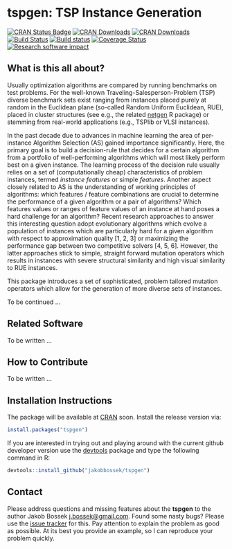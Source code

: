 # tspgen: TSP Instance Generation

[![CRAN Status Badge](http://www.r-pkg.org/badges/version/tspgen)](http://cran.r-project.org/web/packages/tspgen)
[![CRAN Downloads](http://cranlogs.r-pkg.org/badges/tspgen)](http://cran.rstudio.com/web/packages/tspgen/index.html)
[![CRAN Downloads](http://cranlogs.r-pkg.org/badges/grand-total/tspgen?color=orange)](http://cran.rstudio.com/web/packages/tspgen/index.html)
[![Build Status](https://travis-ci.org/jakobbossek/tspgen.svg?branch=master)](https://travis-ci.org/jakobbossek/tspgen)
[![Build status](https://ci.appveyor.com/api/projects/status/eu0nns2dsgocwntw/branch/master?svg=true)](https://ci.appveyor.com/project/jakobbossek/tspgen/branch/master)
[![Coverage Status](https://coveralls.io/repos/github/jakobbossek/tspgen/badge.svg?branch=master)](https://coveralls.io/github/jakobbossek/tspgen?branch=master)
[![Research software impact](http://depsy.org/api/package/cran/tspgen/badge.svg)](http://depsy.org/package/r/tspgen)

## What is this all about?

Usually optimization algorithms are compared by running benchmarks on test problems. For the well-known Traveling-Salesperson-Problem (TSP) diverse benchmark sets exist ranging from instances placed purely at random in the Euclidean plane (so-called Random Uniform Euclidean, RUE), placed in cluster structures (see e.g., the related [netgen](https://github.com/jakobbossek/netgen) R package) or stemming from real-world applications (e.g., TSPlib or VLSI instances). 

In the past decade due to advances in machine learning the area of per-instance Algorithm Selection (AS) gained importance significantly. Here, the primary goal is to build a decision-rule that decides for a certain algorithm from a portfolio of well-performing algorithms which will most likely perform best on a given instance. The learning process of the decision rule usually relies on a set of (computationally cheap) characteristics of problem instances, termed *instance features* or simple *features*. Another aspect closely related to AS is the understanding of working principles of algorithms: which features / feature combinations are crucial to determine the performance of a given algorithm or a pair of algorithms? Which features values or ranges of feature values of an instance at hand poses a hard challenge for an algorithm?
Recent research approaches to answer this interesting question adopt evolutionary algorithms which evolve a population of instances which are particularly hard for a given algorithm with respect to approximation quality [1, 2, 3] or maximizing the performance gap between two competitive solvers [4, 5, 6]. However, the latter approaches stick to simple, straight forward mutation operators which results in instances with severe structural similarity and high visual similarity to RUE instances.

This package introduces a set of sophisticated, problem tailored mutation operators which allow for the generation of more diverse sets of instances.

To be continued ...

## Related Software

To be written ...

## How to Contribute

To be written ...

## Installation Instructions

The package will be available at [CRAN](http://cran.r-project.org) soon. Install the release version via:
```r
install.packages("tspgen")
```
If you are interested in trying out and playing around with the current github developer version use the [devtools](https://github.com/hadley/devtools) package and type the following command in R:

```r
devtools::install_github("jakobbossek/tspgen")
```

## Contact

Please address questions and missing features about the **tspgen** to the author Jakob Bossek <j.bossek@gmail.com>. Found some nasty bugs? Please use the [issue tracker](https://github.com/jakobbossek/tspgen/issues) for this. Pay attention to explain the problem as good as possible. At its best you provide an example, so I can reproduce your problem quickly.




